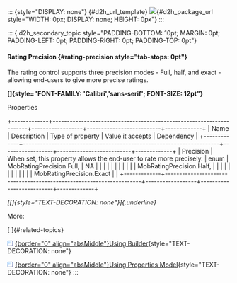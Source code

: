 ::: {style="DISPLAY: none"}
[](ms-xhelp:///?Id=d2h_url_template){#d2h_url_template} ![](!package_url!){#d2h_package_url style="WIDTH: 0px; DISPLAY: none; HEIGHT: 0px"}
:::

::: {.d2h_secondary_topic style="PADDING-BOTTOM: 10pt; MARGIN: 0pt; PADDING-LEFT: 0pt; PADDING-RIGHT: 0pt; PADDING-TOP: 0pt"}
#### Rating Precision {#rating-precision style="tab-stops: 0pt"}

The rating control supports three precision modes - Full, half, and exact - allowing end-users to give more precise ratings.

**[]{style="FONT-FAMILY: 'Calibri','sans-serif'; FONT-SIZE: 12pt"}**  

Properties

+-------------+---------------------------------------------------------------------+------------------+--------------------------+-------------+
| Name        | Description                                                         | Type of property | Value it accepts         | Dependency  |
+-------------+---------------------------------------------------------------------+------------------+--------------------------+-------------+
| Precision   | When set, this property allows the end-user to rate more precisely. | enum             | MobRatingPrecision.Full, | NA          |
|             |                                                                     |                  |                          |             |
|             |                                                                     |                  | MobRatingPrecision.Half, |             |
|             |                                                                     |                  |                          |             |
|             |                                                                     |                  | MobRatingPrecision.Exact |             |
+-------------+---------------------------------------------------------------------+------------------+--------------------------+-------------+

*[[]{style="TEXT-DECORATION: none"}]{.underline}*  

More:

[ ]{#related-topics}

[![](button.gif){border="0" align="absMiddle"}Using Builder](ms-xhelp:///?Id=f46129d2-6d6b-4424-b91d-c90b25155324){style="TEXT-DECORATION: none"}

[![](button.gif){border="0" align="absMiddle"}Using Properties Model](ms-xhelp:///?Id=1b43cb10-aa06-4fa2-8867-dff9a4b4c963){style="TEXT-DECORATION: none"}
:::
